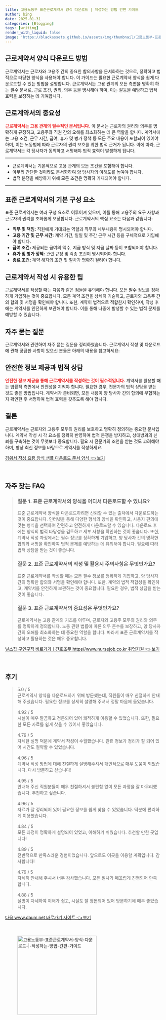 ```yaml
---
title: 고용노동부 표준근로계약서 양식 다운로드 | 작성하는 방법 간편 가이드
author: bing
date: 2025-01-31
categories: [Blogging]
tags: [writing]
render_with_liquid: false
image: 'https://blackassets.github.io/assets/img/thumbnail/고용노동부-표준근로계약서-양식-다운로드-|-작성하는-방법-간편-가이드.webp'
---
```



<h2 id='근로계약서_양식_다운로드'>근로계약서 양식 다운로드 방법</h2>

<p>근로계약서는 근로자와 고용주 간의 중요한 합의사항을 문서화하는 것으로, 정확하고 법적으로 타당한 양식을 사용해야 합니다. 이 가이드는 필요한 근로계약서 양식을 쉽게 다운로드할 수 있는 방법을 설명합니다. 근로계약서는 고용 관계의 모든 측면을 명확히 하는 필수 문서로, 근로 조건, 권리, 의무 등을 명시해야 하며, 이는 갈등을 예방하고 법적 효력을 보장하는 데 기여합니다.</p>

<h2 id='근로계약서의_중요성'>근로계약서의 중요성</h2>

<p><b><span style="color: #ee2323;">근로계약서는 고용 관계의 필수적인 문서입니다.</span></b> 이 문서는 근로자의 권리와 의무를 명확하게 규정하고, 고용주와 직원 간의 오해를 최소화하는 데 큰 역할을 합니다. 계약서에는 고용 조건, 근무 시간, 급여, 휴가 및 병가 정책 등 모든 주요 내용이 포함되어 있어야 하며, 이는 노동법에 따라 근로자의 권리 보호를 위한 법적 근거가 됩니다. 이에 따라, 근로계약서는 각 당사자가 동의하고 서명해야 법적 효력이 발생하게 됩니다.</p>

<hr />

<ul>
    <li>근로계약서는 기본적으로 고용 관계의 모든 조건을 포함해야 합니다.</li>
    <li>아무리 간단한 것이라도 문서화하여 양 당사자의 이해도를 높여야 합니다.</li>
    <li>법적 분쟁을 예방하기 위해 모든 조건은 명확히 기재되어야 합니다.</li>
</ul>

<hr />

<h2 id='표준근로계약서_구성요소'>표준 근로계약서의 기본 구성 요소</h2>

<p>표준 근로계약서는 여러 구성 요소로 이루어져 있으며, 이를 통해 고용주의 요구 사항과 근로자의 권리를 조화롭게 보장합니다. 근로계약서의 핵심 요소는 다음과 같습니다:</p>

<ul>
    <li><b>직무 및 책임:</b> 직원에게 기대되는 역할과 직무의 세부내용이 명시되어야 합니다.</li>
    <li><b>고용 기간 및 근무 시간:</b> 계약 기간, 일일 및 주간 근무 시간 등을 구체적으로 기입해야 합니다.</li>
    <li><b>급여 조건:</b> 제공되는 급여의 액수, 지급 방식 및 지급 날짜 등이 포함되어야 합니다.</li>
    <li><b>휴가 및 병가 정책:</b> 관련 규정 및 각종 조건이 명시되어야 합니다.</li>
    <li><b>종료 조건:</b> 계약 해지의 조건 및 절차가 명확히 걸려야 합니다.</li>
</ul>

<h2 id='계약서_작성_팁'>근로계약서 작성 시 유용한 팁</h2>

<p>근로계약서를 작성할 때는 다음과 같은 점들을 유의해야 합니다. 모든 필수 정보를 정확하게 기입하는 것이 중요합니다. 모든 계약 조건을 상세히 기술하고, 근로자와 고용주 간의 합의 및 서명을 확인해야 합니다. 또한, 계약이 법적으로 적합한지 확인하며, 작성 후에는 계약서를 안전하게 보관해야 합니다. 이를 통해 나중에 발생할 수 있는 법적 문제를 예방할 수 있습니다.</p>

<h2 id='자주_묻는_질문'>자주 묻는 질문</h2>

<p>근로계약서와 관련하여 자주 묻는 질문을 정리하였습니다. 근로계약서 작성 및 다운로드에 관해 궁금한 사항이 있으신 분들은 아래의 내용을 참고하세요:</p>

<h2 id='안전한_정보_제공'>안전한 정보 제공과 법적 상담</h2>

<p><b><span style="color: #ee2323;">안전한 정보 제공을 통해 근로계약서를 작성하는 것이 필수적입니다.</span></b> 계약서를 활용할 때는 법률적 측면에서 안전성을 지켜야 합니다. 필요한 경우, 전문가의 법적 상담을 받는 것도 좋은 방법입니다. 계약서가 준비되면, 모든 내용이 양 당사자 간의 합의에 부합하는지 확인한 후 서명하여 법적 효력을 갖추도록 해야 합니다.</p>

<h2 id='결론'>결론</h2>

<p>근로계약서는 근로자와 고용주 모두의 권리를 보호하고 명확히 정의하는 중요한 문서입니다. 계약서 작성 시 각 요소를 정확히 반영하여 법적 분쟁을 방지하고, 상대방과의 신뢰를 구축하는 것이 무엇보다 중요합니다. 필요 시 전문가의 조언을 받는 것도 고려해야 하며, 항상 최신 정보를 바탕으로 계약서를 작성하세요.</p>


<p><a class="click-button" title="경위서 작성 요령 양식 샘플 다운로드 문서 양식" href="https://blackassets.github.io/posts/%EA%B2%BD%EC%9C%84%EC%84%9C-%EC%9E%91%EC%84%B1-%EC%9A%94%EB%A0%B9-%EC%96%91%EC%8B%9D-%EC%83%98%ED%94%8C-%EB%8B%A4%EC%9A%B4%EB%A1%9C%EB%93%9C-%EB%AC%B8%EC%84%9C-%EC%96%91%EC%8B%9D/" rel="dofollow">경위서 작성 요령 양식 샘플 다운로드 문서 양식 👈 보기</a></p><br>
<h2 id='자주_찾는_FAQ'>자주 찾는 FAQ</h2>
<div itemscope="" itemtype="https://schema.org/FAQPage"> 
<blockquote> 
<div itemscope="" itemprop="mainEntity" itemtype="https://schema.org/Question"> 
<h3 itemprop="name">질문 1. 표준 근로계약서의 양식을 어디서 다운로드할 수 있나요?</h3> 
<div itemscope="" itemprop="acceptedAnswer" itemtype="https://schema.org/Answer"> 
<span itemprop="text"> 
<p>표준 근로계약서 양식을 다운로드하려면 신뢰할 수 있는 출처에서 다운로드하는 것이 중요합니다. 인터넷을 통해 다양한 형식의 양식을 확인하고, 사용자 편의에 맞는 형식을 선택하여 간편하고 안전하게 다운로드할 수 있습니다. 다운로드 후에는 양식의 법적 타당성을 검토하고 세부 사항을 확인하는 것이 좋습니다. 또한, 계약서 작성 과정에서는 필수 정보를 정확하게 기입하고, 양 당사자 간의 명확한 합의와 서명을 확인하여 법적 문제를 예방하는 데 유의해야 합니다. 필요에 따라 법적 상담을 받는 것이 좋습니다.</p> 
</span> 
</div> 
</div> 

<div itemscope="" itemprop="mainEntity" itemtype="https://schema.org/Question"> 
<h3 itemprop="name">질문 2. 표준 근로계약서의 작성 및 활용시 주의사항은 무엇인가요?</h3> 
<div itemscope="" itemprop="acceptedAnswer" itemtype="https://schema.org/Answer"> 
<span itemprop="text"> 
<p>표준 근로계약서를 작성할 때는 모든 필수 정보를 정확하게 기입하고, 양 당사자 간의 명확한 합의와 서명을 확인해야 합니다. 또한, 계약의 법적 적합성을 확인하고, 계약서를 안전하게 보관하는 것이 중요합니다. 필요한 경우, 법적 상담을 받는 것이 좋습니다.</p> 
</span> 
</div> 
</div> 

<div itemscope="" itemprop="mainEntity" itemtype="https://schema.org/Question"> 
<h3 itemprop="name">질문 3. 표준 근로계약서의 중요성은 무엇인가요?</h3> 
<div itemscope="" itemprop="acceptedAnswer" itemtype="https://schema.org/Answer"> 
<span itemprop="text"> 
<p>근로계약서는 고용 관계의 기초를 이루며, 근로자와 고용주 모두의 권리와 의무를 명확하게 정의합니다. 노동 관련 법률에 따른 의무 준수를 보장하고, 양 당사자 간의 오해를 최소화하는 데 중요한 역할을 합니다. 따라서 표준 근로계약서를 작성하고 활용하는 것은 매우 중요합니다.</p> 
</span> 
</div> 
</div> 

</blockquote> 
</div>
<p><a class="click-button" title="널스잡 구인구직 바로가기ㅣ간호조무 https//www.nursejob.co.kr 취업지원" href="https://blackassets.github.io/posts/%EB%84%90%EC%8A%A4%EC%9E%A1-%EA%B5%AC%EC%9D%B8%EA%B5%AC%EC%A7%81-%EB%B0%94%EB%A1%9C%EA%B0%80%EA%B8%B0%E3%85%A3%EA%B0%84%ED%98%B8%EC%A1%B0%EB%AC%B4-httpswww.nursejob.co.kr-%EC%B7%A8%EC%97%85%EC%A7%80%EC%9B%90/" rel="dofollow">널스잡 구인구직 바로가기ㅣ간호조무 https//www.nursejob.co.kr 취업지원 👈 보기</a></p><br>
<h2 id='후기'>후기</h2>
<div itemscope itemtype="https://schema.org/Product">
  <blockquote>
  <div itemprop="review" itemscope itemtype="https://schema.org/Review">
      <div itemprop="reviewRating" itemscope itemtype="https://schema.org/Rating"> <span itemprop="ratingValue">5.0</span> / <span itemprop="bestRating">5</span> </div>
      <span itemprop="reviewBody">근로계약서 양식을 다운로드하기 위해 방문했는데, 직원들이 매우 친절하게 안내해 주셨습니다. 필요한 정보를 상세히 설명해 주셔서 정말 마음에 들었습니다.</span>
  </div>
  <br>
  <div itemprop="review" itemscope itemtype="https://schema.org/Review">
      <div itemprop="reviewRating" itemscope itemtype="https://schema.org/Rating"> <span itemprop="ratingValue">4.92</span> / <span itemprop="bestRating">5</span> </div>
      <span itemprop="reviewBody">시설이 매우 깔끔하고 정돈되어 있어 쾌적하게 이용할 수 있었습니다. 또한, 필요한 모든 자료를 쉽게 찾을 수 있어서 좋았습니다.</span>
  </div>
  <br>
  <div itemprop="review" itemscope itemtype="https://schema.org/Review">
      <div itemprop="reviewRating" itemscope itemtype="https://schema.org/Rating"> <span itemprop="ratingValue">4.79</span> / <span itemprop="bestRating">5</span> </div>
      <span itemprop="reviewBody">자세한 설명 덕분에 계약서 작성이 수월했습니다. 관련 정보가 정리가 잘 되어 있어 시간도 절약할 수 있었습니다.</span>
  </div>
  <br>
  <div itemprop="review" itemscope itemtype="https://schema.org/Review">
      <div itemprop="reviewRating" itemscope itemtype="https://schema.org/Rating"> <span itemprop="ratingValue">4.96</span> / <span itemprop="bestRating">5</span> </div>
      <span itemprop="reviewBody">계약서 작성 방법에 대해 친절하게 설명해주셔서 개인적으로 매우 도움이 되었습니다. 다시 방문하고 싶습니다!</span>
  </div>
  <br>
  <div itemprop="review" itemscope itemtype="https://schema.org/Review">
      <div itemprop="reviewRating" itemscope itemtype="https://schema.org/Rating"> <span itemprop="ratingValue">4.95</span> / <span itemprop="bestRating">5</span> </div>
      <span itemprop="reviewBody">안내해 주신 직원분들이 매우 친절하셔서 불편함 없이 모든 과정을 잘 마무리했습니다. 추천하고 싶습니다.</span>
  </div>
  <br>
  <div itemprop="review" itemscope itemtype="https://schema.org/Review">
      <div itemprop="reviewRating" itemscope itemtype="https://schema.org/Rating"> <span itemprop="ratingValue">4.96</span> / <span itemprop="bestRating">5</span> </div>
      <span itemprop="reviewBody">자료가 잘 정리되어 있어 필요한 정보를 쉽게 찾을 수 있었습니다. 덕분에 편리하게 이용했습니다.</span>
  </div>
  <br>
  <div itemprop="review" itemscope itemtype="https://schema.org/Review">
      <div itemprop="reviewRating" itemscope itemtype="https://schema.org/Rating"> <span itemprop="ratingValue">4.84</span> / <span itemprop="bestRating">5</span> </div>
      <span itemprop="reviewBody">모든 과정이 명확하게 설명되어 있었고, 이해하기 쉬웠습니다. 추천할 만한 곳입니다!</span>
  </div>
  <br>
  <div itemprop="review" itemscope itemtype="https://schema.org/Review">
      <div itemprop="reviewRating" itemscope itemtype="https://schema.org/Rating"> <span itemprop="ratingValue">4.89</span> / <span itemprop="bestRating">5</span> </div>
      <span itemprop="reviewBody">전반적으로 만족스러운 경험이었습니다. 앞으로도 이곳을 이용할 계획입니다. 감사합니다!</span>
  </div>
  <br>
  <div itemprop="review" itemscope itemtype="https://schema.org/Review">
      <div itemprop="reviewRating" itemscope itemtype="https://schema.org/Rating"> <span itemprop="ratingValue">4.79</span> / <span itemprop="bestRating">5</span> </div>
      <span itemprop="reviewBody">자세히 안내해 주셔서 너무 감사했습니다. 모든 절차가 매끄럽게 진행되어 만족합니다.</span>
  </div>
  <br>
  <div itemprop="review" itemscope itemtype="https://schema.org/Review">
      <div itemprop="reviewRating" itemscope itemtype="https://schema.org/Rating"> <span itemprop="ratingValue">4.88</span> / <span itemprop="bestRating">5</span> </div>
      <span itemprop="reviewBody">설명이 자세하여 이해가 쉽고, 시설도 잘 정돈되어 있어 방문하기에 매우 좋았습니다.</span>
  </div>
  </blockquote>
</div>
<p><a class="click-button" title="다음 www.daum.net 바로가기 사이트" href="https://blackassets.github.io/posts/%EB%8B%A4%EC%9D%8C-www.daum.net-%EB%B0%94%EB%A1%9C%EA%B0%80%EA%B8%B0-%EC%82%AC%EC%9D%B4%ED%8A%B8/" rel="dofollow">다음 www.daum.net 바로가기 사이트 👈 보기</a></p><br>
<figure class="image"><img src="https://blackassets.github.io/assets/img/thumbnail/고용노동부-표준근로계약서-양식-다운로드-|-작성하는-방법-간편-가이드.webp" alt="고용노동부-표준근로계약서-양식-다운로드-|-작성하는-방법-간편-가이드" width="256" height="256"></figure>